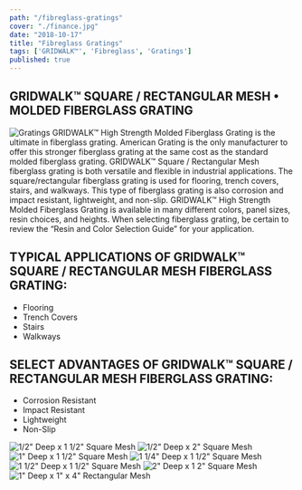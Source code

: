 ```yaml
---
path: "/fibreglass-gratings"
cover: "./finance.jpg"
date: "2018-10-17"
title: "Fibreglass Gratings"
tags: ['GRIDWALK™', 'Fibreglass', 'Gratings']
published: true
---
```

## GRIDWALK™ SQUARE / RECTANGULAR MESH • MOLDED FIBERGLASS GRATING

![Gratings](/img/product-10.jpg#right)
GRIDWALK™ High Strength Molded Fiberglass Grating is the ultimate in fiberglass grating. American Grating is the only manufacturer to offer this stronger fiberglass grating at the same cost as the standard molded fiberglass grating. GRIDWALK™ Square / Rectangular Mesh fiberglass grating is both versatile and flexible in industrial applications. The square/rectangular fiberglass grating is used for flooring, trench covers, stairs, and walkways. This type of fiberglass grating is also corrosion and impact resistant, lightweight, and non-slip. GRIDWALK™ High Strength Molded Fiberglass Grating is available in many different colors, panel sizes, resin choices, and heights. When selecting fiberglass grating, be certain to review the “Resin and Color Selection Guide” for your application.

## TYPICAL APPLICATIONS OF GRIDWALK™ SQUARE / RECTANGULAR MESH FIBERGLASS GRATING:
- Flooring
- Trench Covers
- Stairs
- Walkways

## SELECT ADVANTAGES OF GRIDWALK™ SQUARE / RECTANGULAR MESH FIBERGLASS GRATING:
- Corrosion Resistant
- Impact Resistant
- Lightweight
- Non-Slip

![1/2" Deep x 1 1/2" Square Mesh](/img/gratings1.jpg)
![1/2" Deep x 2" Square Mesh](/img/gratings2.jpg)
![1" Deep x 1 1/2" Square Mesh](/img/gratings3.jpg)
![1 1/4" Deep x 1 1/2" Square Mesh](/img/gratings4.jpg)
![1 1/2" Deep x 1 1/2" Square Mesh](/img/gratings5.jpg)
![2" Deep x 1 2" Square Mesh](/img/gratings6.jpg)
![1" Deep x 1" x 4" Rectangular Mesh](/img/gratings7.jpg)